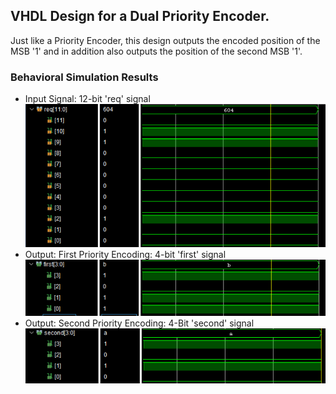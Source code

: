 ## VHDL Design for a Dual Priority Encoder.
Just like a Priority Encoder, this design outputs the encoded position of the MSB '1' and in addition also outputs the position of the second MSB '1'.
### Behavioral Simulation Results
- Input Signal: 12-bit 'req' signal
![Input_sig](./Sim_SS/inp_req.PNG)
- Output: First Priority Encoding: 4-bit 'first' signal
![out1_sig](./Sim_SS/out_first.PNG)
- Output: Second Priority Encoding: 4-Bit 'second' signal
![out2_sig](./Sim_SS/out_second.PNG)
